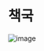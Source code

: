# 책국
![image](https://user-images.githubusercontent.com/74184274/236869795-868ae5e2-b25d-4911-81d2-00dd1eb1ab65.png)
